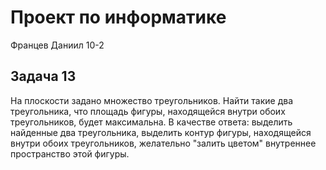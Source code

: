 # Проект по информатике

Францев Даниил 10-2

## Задача 13

На плоскости задано множество треугольников. Найти такие два треугольника, что площадь фигуры, находящейся внутри обоих треугольников, будет максимальна. В качестве ответа: выделить найденные два треугольника, выделить контур фигуры, находящейся внутри обоих треугольников, желательно "залить цветом" внутреннее пространство этой фигуры.